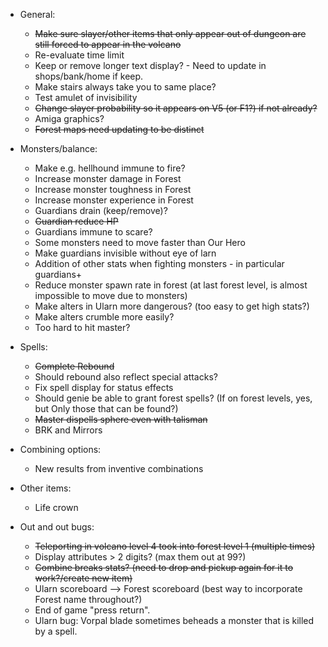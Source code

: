 - General:
    - ~~Make sure slayer/other items that only appear out of dungeon are still forced to appear in the volcano~~
    - Re-evaluate time limit
    - Keep or remove longer text display? - Need to update in shops/bank/home if keep.
    - Make stairs always take you to same place?
    - Test amulet of invisibility 
    - ~~Change slayer probability so it appears on V5 (or F1?) if not already?~~
    - Amiga graphics?
    - ~~Forest maps need updating to be distinct~~ 

- Monsters/balance:
    - Make e.g. hellhound immune to fire? 
    - Increase monster damage in Forest
    - Increase monster toughness in Forest
    - Increase monster experience in Forest
    - Guardians drain (keep/remove)?
    - ~~Guardian reduce HP~~
    - Guardians immune to scare?
    - Some monsters need to move faster than Our Hero
    - Make guardians invisible without eye of larn
    - Addition of other stats when fighting monsters - in particular guardians+
    - Reduce monster spawn rate in forest (at last forest level, is almost impossible to move due to monsters)
    - Make alters in Ularn more dangerous? (too easy to get high stats?)
    - Make alters crumble more easily?
    - Too hard to hit master?
              
- Spells:
    - ~~Complete Rebound~~
    - Should rebound also reflect special attacks?
    - Fix spell display for status effects
    - Should genie be able to grant forest spells? (If on forest levels, yes, but Only those that can be found?)
    - ~~Master dispells sphere even with talisman~~
    - BRK and Mirrors

- Combining options:
    - New results from inventive combinations

- Other items:
    - Life crown

- Out and out bugs:
    - ~~Teleporting in volcano level 4 took into forest level 1 (multiple times)~~
    - Display attributes > 2 digits? (max them out at 99?)
    - ~~Combine breaks stats? (need to drop and pickup again for it to work?/create new item)~~
    - Ularn scoreboard --> Forest scoreboard (best way to incorporate Forest name throughout?)
    - End of game "press return". 
    - Ularn bug: Vorpal blade sometimes beheads a monster that is killed by a spell.
